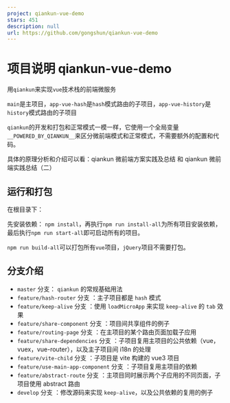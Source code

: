 ```yaml
---
project: qiankun-vue-demo
stars: 451
description: null
url: https://github.com/gongshun/qiankun-vue-demo
---
```


项目说明 qiankun-vue-demo
=====================

用`qiankun`来实现`vue`技术栈的前端微服务

`main`是主项目，`app-vue-hash`是`hash`模式路由的子项目，`app-vue-history`是`history`模式路由的子项目

`qiankun`的开发和打包和正常模式一模一样，它使用一个全局变量`__POWERED_BY_QIANKUN__`来区分微前端模式和正常模式，不需要额外的配置和代码。

具体的原理分析和介绍可以看：qiankun 微前端方案实践及总结 和 qiankun 微前端实践总结（二）

运行和打包
-----

在根目录下：

先安装依赖： `npm install`，再执行`npm run install-all`为所有项目安装依赖，最后执行`npm run start-all`即可启动所有的项目。

`npm run build-all`可以打包所有`vue`项目，`jQuery`项目不需要打包。

分支介绍
----

-   `master` 分支： `qiankun` 的常规基础用法
-   `feature/hash-router` 分支 ：主子项目都是 `hash` 模式
-   `feature/keep-alive` 分支 ：使用 `loadMicroApp` 来实现 `keep-alive` 的 `tab` 效果
-   `feature/share-component` 分支 ：项目间共享组件的例子
-   `feature/routing-page` 分支 ：在主项目的某个路由页面加载子应用
-   `feature/share-dependencies` 分支 ：子项目复用主项目的公共依赖（vue，vuex，vue-router），以及主子项目间 i18n 的处理
-   `feature/vite-child` 分支 ：子项目是 vite 构建的 vue3 项目
-   `feature/use-main-app-component` 分支 ：子项目复用主项目的依赖
-   `feature/abstract-route` 分支 ：主项目同时展示两个子应用的不同页面，子项目使用 abstract 路由
-   `develop` 分支 ：修改源码来实现 `keep-alive`，以及公共依赖的复用的例子
